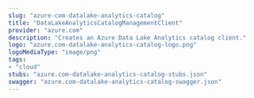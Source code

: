 ```yaml
---
slug: "azure-com-datalake-analytics-catalog"
title: "DataLakeAnalyticsCatalogManagementClient"
provider: "azure.com"
description: "Creates an Azure Data Lake Analytics catalog client."
logo: "azure.com-datalake-analytics-catalog-logo.png"
logoMediaType: "image/png"
tags:
- "cloud"
stubs: "azure.com-datalake-analytics-catalog-stubs.json"
swagger: "azure.com-datalake-analytics-catalog-swagger.json"
---
```

